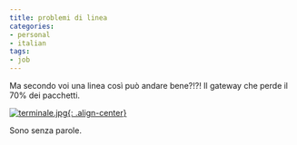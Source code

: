 ```yaml
---
title: problemi di linea
categories:
- personal
- italian
tags:
- job
---
```

Ma secondo voi una linea così può andare bene?!?! Il gateway che perde il 70%
dei pacchetti.

[![terminale.jpg]({{site.url}}/images/terminale.jpg){: .align-center}]({{site.url}}/images/terminale.jpg "terminale.jpg" )

Sono senza parole.

